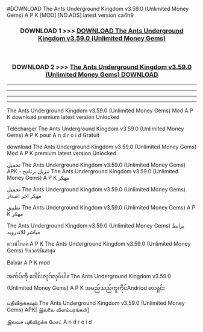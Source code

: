 #DOWNLOAD The Ants Underground Kingdom v3.59.0  (Unlimited Money Gems) A P K [MOD] [NO.ADS] latest version ca4h9



<div align="center">

<h3>DOWNLOAD 1 >>> <a href="https://teeasianyam.web.app?sq=The Ants Underground Kingdom v3.59.0  (Unlimited Money Gems)">DOWNLOAD The Ants Underground Kingdom v3.59.0  (Unlimited Money Gems) </a></h3><br>

<h3>DOWNLOAD 2 >>> <a href="https://teeasianyam.web.app?sq=The Ants Underground Kingdom v3.59.0  (Unlimited Money Gems) ">The Ants Underground Kingdom v3.59.0  (Unlimited Money Gems)  DOWNLOAD </a></h3>

</div>


----------------------------------------------------------

----------------------------------------------------------

----------------------------------------------------------

----------------------------------------------------------


The Ants Underground Kingdom v3.59.0  (Unlimited Money Gems)  Mod A P K download premium latest version Unlocked

Télécharger The Ants Underground Kingdom v3.59.0  (Unlimited Money Gems)  A P K pour A n d r o i d Gratuit

download The Ants Underground Kingdom v3.59.0  (Unlimited Money Gems)  Mod A P K premium latest version Unlocked

تحميل The Ants Underground Kingdom v3.59.0  (Unlimited Money Gems)  APK - تنزيل برنامج The Ants Underground Kingdom v3.59.0  (Unlimited Money Gems)  A P K مهكر

تحميل The Ants Underground Kingdom v3.59.0  (Unlimited Money Gems)  مهكر اخر اصدار

تطبيق The Ants Underground Kingdom v3.59.0  (Unlimited Money Gems)  A P K مهكر

The Ants Underground Kingdom v3.59.0  (Unlimited Money Gems)  برابط مباشر للاندرويد

ดาวน์โหลด A P K The Ants Underground Kingdom v3.59.0  (Unlimited Money Gems)  รับเวอร์ชันล่าสุด

Baixar A P K mod

အက်ပ်ကို ဒေါင်းလုဒ်လုပ်ပါ။ The Ants Underground Kingdom v3.59.0  (Unlimited Money Gems)  A P K အမည်သည်ကူကိုင်Andriod ဗားရှင်း

பதிவிறக்கவும் The Ants Underground Kingdom v3.59.0  (Unlimited Money Gems)  APK[ இல்லை விளம்பரங்கள்] 
 
இலவச பதிவிறக்க மோட் A n d r o i d



